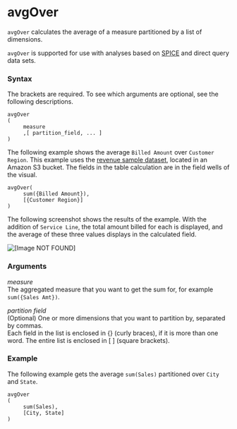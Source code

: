 # avgOver<a name="avgOver-function"></a>

`avgOver` calculates the average of a measure partitioned by a list of dimensions\. 

`avgOver` is supported for use with analyses based on [SPICE](welcome.md#spice) and direct query data sets\.

### Syntax<a name="avgOver-function-syntax"></a>

The brackets are required\. To see which arguments are optional, see the following descriptions\.

```
avgOver
(
     measure 
     ,[ partition_field, ... ] 
)
```

The following example shows the average `Billed Amount` over `Customer Region`\. This example uses the [revenue sample dataset](https://quicksightsampledata.s3.amazonaws.com/RevenueData_QuickSightSample.csv), located in an Amazon S3 bucket\. The fields in the table calculation are in the field wells of the visual\.

```
avgOver(
     sum({Billed Amount}),
     [{Customer Region}]
)
```

The following screenshot shows the results of the example\. With the addition of `Service Line`, the total amount billed for each is displayed, and the average of these three values displays in the calculated field\.

![\[Image NOT FOUND\]](http://docs.aws.amazon.com/quicksight/latest/user/images/avgOver.png)

### Arguments<a name="avgOver-function-arguments"></a>

 *measure*   
The aggregated measure that you want to get the sum for, for example `sum({Sales Amt})`\.

 *partition field*   
\(Optional\) One or more dimensions that you want to partition by, separated by commas\.   
Each field in the list is enclosed in \{\} \(curly braces\), if it is more than one word\. The entire list is enclosed in \[ \] \(square brackets\)\.

### Example<a name="avgOver-function-example"></a>

The following example gets the average `sum(Sales)` partitioned over `City` and `State`\. 

```
avgOver
(
     sum(Sales), 
     [City, State]
)
```